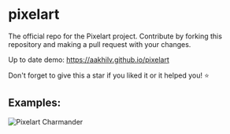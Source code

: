 # pixelart
The official repo for the Pixelart project. Contribute by forking this repository and making a pull request with your changes.

Up to date demo: https://aakhilv.github.io/pixelart

Don't forget to give this a star if you liked it or it helped you! ⭐

## Examples:
![Pixelart Charmander](https://aakhilv.github.io/pixelart/examples/pixelartcharmander.png)
